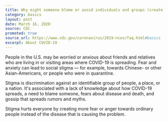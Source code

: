 ```yaml
---
title: Why might someone blame or avoid individuals and groups (create stigma) because of COVID-19?
category: basics
layout: post
date: March 16, 2020
source: CDC
promoted: true
source_url: https://www.cdc.gov/coronavirus/2019-ncov/faq.html#basics
excerpt: About COVID-19
---
```


People in the U.S. may be worried or anxious about friends and relatives who are living in or visiting areas where COVID-19 
is spreading. Fear and anxiety can lead to social stigma &mdash; for example, towards Chinese- or other Asian-Americans, or people who were in quarantine.

Stigma is discrimination against an identifiable group of people, a place, or a nation. It's associated with a lack of 
knowledge about how COVID-19 spreads, a need to blame someone, fears about disease and death, and gossip that spreads rumors 
and myths.

Stigma hurts everyone by creating more fear or anger towards ordinary people instead of the disease that is causing the problem.
